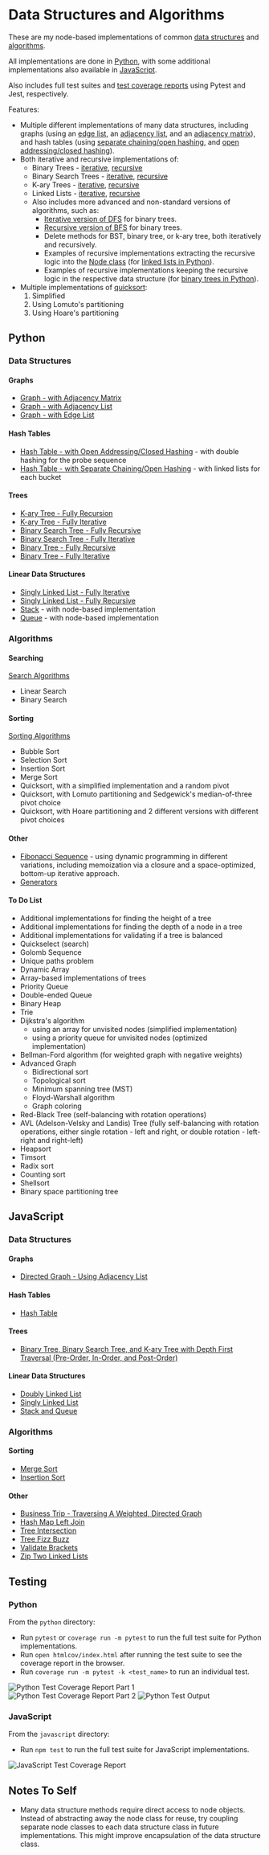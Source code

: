 # Data Structures and Algorithms

These are my node-based implementations of common [data structures](#data-structures) and [algorithms](#algorithms).

All implementations are done in [Python](#python), with some additional implementations also available in [JavaScript](#javascript).

Also includes full test suites and [test coverage reports](#testing) using Pytest and Jest, respectively.

Features:

- Multiple different implementations of many data structures, including graphs (using an [edge list](python/data_structures/graph_with_edge_list.py), an [adjacency list](python/data_structures/graph_with_adjacency_list.py), and an [adjacency matrix](python/data_structures/graph_with_adjacency_matrix.py)), and hash tables (using [separate chaining/open hashing](python/data_structures/hash_table_with_separate_chaining.py), and [open addressing/closed hashing](python/data_structures/hash_table_with_open_addressing.py)).
- Both iterative and recursive implementations of:
  - Binary Trees - [iterative](python/data_structures/binary_tree_with_iteration.py), [recursive](python/data_structures/binary_tree_with_recursion.py)
  - Binary Search Trees - [iterative](python/data_structures/binary_search_tree_with_iteration.py), [recursive](python/data_structures/binary_search_tree_with_recursion.py)
  - K-ary Trees - [iterative](python/data_structures/k_ary_tree_with_iteration.py), [recursive](python/data_structures/k_ary_tree_with_recursion.py)
  - Linked Lists - [iterative](python/data_structures/linked_list_with_iteration.py), [recursive](python/data_structures/linked_list_with_recursion.py)
  - Also includes more advanced and non-standard versions of algorithms, such as:
    - [Iterative version of DFS](python/data_structures/binary_tree_with_iteration.py) for binary trees.
    - [Recursive version of BFS](python/data_structures/binary_tree_with_recursion.py) for binary trees.
    - Delete methods for BST, binary tree, or k-ary tree, both iteratively and recursively.
    - Examples of recursive implementations extracting the recursive logic into the [Node class](python/data_structures/node.py) (for [linked lists in Python](python/data_structures/linked_list_with_recursion.py)).
    - Examples of recursive implementations keeping the recursive logic in the respective data structure (for [binary trees in Python](python/data_structures/binary_tree_with_recursion.py)).
- Multiple implementations of [quicksort](python/algorithms/sorting.py):
  1) Simplified
  2) Using Lomuto's partitioning
  3) Using Hoare's partitioning

## Python

### Data Structures

#### Graphs

- [Graph - with Adjacency Matrix](python/data_structures/graph_with_adjacency_matrix.py)
- [Graph - with Adjacency List](python/data_structures/graph_with_adjacency_list.py)
- [Graph - with Edge List](python/data_structures/graph_with_edge_list.py)

#### Hash Tables

- [Hash Table - with Open Addressing/Closed Hashing](python/data_structures/hash_table_with_open_addressing.py) - with double hashing for the probe sequence
- [Hash Table - with Separate Chaining/Open Hashing](python/data_structures/hash_table_with_separate_chaining.py) - with linked lists for each bucket

#### Trees

- [K-ary Tree - Fully Recursion](python/data_structures/k_ary_tree_with_recursion.py)
- [K-ary Tree - Fully Iterative](python/data_structures/k_ary_tree_with_iteration.py)
- [Binary Search Tree - Fully Recursive](python/data_structures/binary_search_tree_with_recursion.py)
- [Binary Search Tree - Fully Iterative](python/data_structures/binary_search_tree_with_iteration.py)
- [Binary Tree - Fully Recursive](python/data_structures/binary_tree_with_recursion.py)
- [Binary Tree - Fully Iterative](python/data_structures/binary_tree_with_iteration.py)

#### Linear Data Structures

- [Singly Linked List - Fully Iterative](python/data_structures/linked_list_with_iteration.py)
- [Singly Linked List - Fully Recursive](python/data_structures/linked_list_with_recursion.py)
- [Stack](python/data_structures/stack.py) - with node-based implementation
- [Queue](python/data_structures/queue.py) - with node-based implementation

### Algorithms

#### Searching

[Search Algorithms](python/algorithms/search.py)

- Linear Search
- Binary Search

#### Sorting

[Sorting Algorithms](python/algorithms/sorting.py)

- Bubble Sort
- Selection Sort
- Insertion Sort
- Merge Sort
- Quicksort, with a simplified implementation and a random pivot
- Quicksort, with Lomuto partitioning and Sedgewick's median-of-three pivot choice
- Quicksort, with Hoare partitioning and 2 different versions with different pivot choices

#### Other

- [Fibonacci Sequence](python/algorithms/fibonacci.py) - using dynamic programming in different variations, including memoization via a closure and a space-optimized, bottom-up iterative approach.
- [Generators](python/algorithms/generator.py)

#### To Do List

- Additional implementations for finding the height of a tree
- Additional implementations for finding the depth of a node in a tree
- Additional implementations for validating if a tree is balanced
- Quickselect (search)
- Golomb Sequence
- Unique paths problem
- Dynamic Array
- Array-based implementations of trees
- Priority Queue
- Double-ended Queue
- Binary Heap
- Trie
- Dijkstra's algorithm
  - using an array for unvisited nodes (simplified implementation)
  - using a priority queue for unvisited nodes (optimized implementation)
- Bellman-Ford algorithm (for weighted graph with negative weights)
- Advanced Graph
  - Bidirectional sort
  - Topological sort
  - Minimum spanning tree (MST)
  - Floyd-Warshall algorithm
  - Graph coloring
- Red-Black Tree (self-balancing with rotation operations)
- AVL (Adelson-Velsky and Landis) Tree (fully self-balancing with rotation operations, either single rotation - left and right, or double rotation - left-right and right-left)
- Heapsort
- Timsort
- Radix sort
- Counting sort
- Shellsort
- Binary space partitioning tree

## JavaScript

### Data Structures

#### Graphs

- [Directed Graph - Using Adjacency List](javascript/graph/README.md)

#### Hash Tables

- [Hash Table](javascript/hash-table/README.md)

#### Trees

- [Binary Tree, Binary Search Tree, and K-ary Tree with Depth First Traversal (Pre-Order, In-Order, and Post-Order)](javascript/binary-tree-and-bst/README.md)

#### Linear Data Structures

- [Doubly Linked List](javascript/doubly-linked-list/README.md)
- [Singly Linked List](javascript/singly-linked-list/README.md)
- [Stack and Queue](javascript/stack-and-queue/README.md)

### Algorithms

#### Sorting

- [Merge Sort](javascript/merge-sort/README.md)
- [Insertion Sort](javascript/insertion-sort/README.md)

#### Other

- [Business Trip - Traversing A Weighted, Directed Graph](javascript/graph-business-trip/README.md)
- [Hash Map Left Join](javascript/hashmap-left-join/README.md)
- [Tree Intersection](javascript/tree-intersection/README.md)
- [Tree Fizz Buzz](javascript/tree-fizz-buzz/README.md)
- [Validate Brackets](javascript/stack-queue-brackets/README.md)
- [Zip Two Linked Lists](javascript/linked-list-zip/README.md)

## Testing

### Python

From the `python` directory:

- Run `pytest` or `coverage run -m pytest` to run the full test suite for Python implementations.
- Run `open htmlcov/index.html` after running the test suite to see the coverage report in the browser.
- Run `coverage run -m pytest -k <test_name>` to run an individual test.

![Python Test Coverage Report Part 1](python-test-coverage1.png)
![Python Test Coverage Report Part 2](python-test-coverage2.png)
![Python Test Output](python-test-output.png)

### JavaScript

From the `javascript` directory:

- Run `npm test` to run the full test suite for JavaScript implementations.

![JavaScript Test Coverage Report](javascript-test-coverage.png)

## Notes To Self

- Many data structure methods require direct access to node objects. Instead of abstracting away the node class for reuse, try coupling separate node classes to each data structure class in future implementations. This might improve encapsulation of the data structure class.
